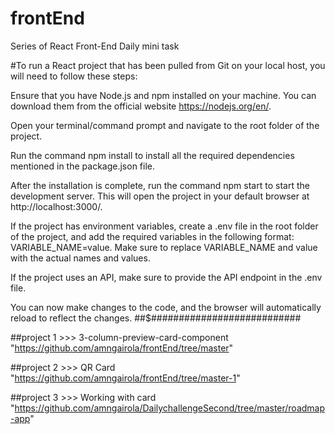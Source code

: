 # frontEnd
Series of React Front-End Daily mini task 

#To run a React project that has been pulled from Git on your local host, you will need to follow these steps:

Ensure that you have Node.js and npm installed on your machine. You can download them from the official website https://nodejs.org/en/.

Open your terminal/command prompt and navigate to the root folder of the project.

Run the command npm install to install all the required dependencies mentioned in the package.json file.

After the installation is complete, run the command npm start to start the development server. This will open the project in your default browser at http://localhost:3000/.

If the project has environment variables, create a .env file in the root folder of the project, and add the required variables in the following format: VARIABLE_NAME=value. Make sure to replace VARIABLE_NAME and value with the actual names and values.

If the project uses an API, make sure to provide the API endpoint in the .env file.

You can now make changes to the code, and the browser will automatically reload to reflect the changes.
##$###########################

##project 1  >>>  3-column-preview-card-component
"https://github.com/amngairola/frontEnd/tree/master"

##project 2 >>> QR Card
"https://github.com/amngairola/frontEnd/tree/master-1"

##project 3 >>> Working with card
"https://github.com/amngairola/DailychallengeSecond/tree/master/roadmap-app"

